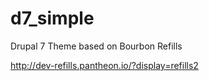 d7_simple
=========

Drupal 7 Theme based on Bourbon Refills

http://dev-refills.pantheon.io/?display=refills2
